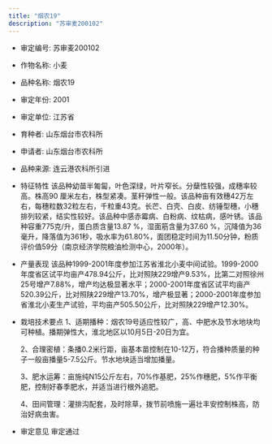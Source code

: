 ```yaml
---
title: "烟农19"
description: "苏审麦200102"
---
```

* 审定编号:  苏审麦200102

*  作物名称:  小麦

*  品种名称:  烟农19

*  审定年份:  2001

*  审定单位:  江苏省

* 育种者:  山东烟台市农科所

*  申请者:  山东烟台市农科所

*  品种来源:  连云港农科所引进

*  特征特性
该品种幼苗半匍匐，叶色深绿，叶片窄长。分蘖性较强，成穗率较高。株高90 厘米左右，株型紧凑。茎秆弹性一般。该品种亩有效穗42万左右，每穗粒数32粒左右，千粒重43克。长芒、白壳、白皮、纺锤型穗，小穗排列较紧，结实性较好。该品种中感赤霉病、白粉病、纹枯病，感叶锈。该品种容重775克/升，蛋白质含量13.87 %，湿面筋含量为37.60 %，沉降值为36毫升，降落值为361秒，吸水率为61.80%，面团稳定时间为11.50分钟，粉质评价值59分（南京经济学院粮油检测中心，2000年）。

*  产量表现
该品种1999-2001年度参加江苏省淮北小麦中间试验。1999-2000年度省区试平均亩产478.94公斤，比对照陕229增产9.53%，比第二对照徐州25号增产7.88%，增产均达极显著水平；2000-2001年度省区试平均亩产520.39公斤，比对照陕229增产13.70%，增产极显著；2000-2001年度参加省淮北小麦生产试验，平均亩产505.50公斤，比对照陕229增产12.30%。

*  栽培技术要点
 1、适期播种：烟农19号适应性较广，高、中肥水及节水地块均可种植。播期弹性大，淮北地区以10月5日-20日为宜。
    2、合理密植：条播0.2米行距，亩基本苗控制在10-12万，符合播种质量的种子一般亩播量5-7.5公斤。节水地块适当增加播量。
    3、肥水运筹：亩施纯N15公斤左右，70%作基肥，25%作穗肥，5%作平衡肥，控制好春季肥水，并适当进行根外追肥。
    4、田间管理：灌排沟配套，及时除草，拨节前喷施一遍壮丰安控制株高，防治好病虫害。


*  审定意见
审定通过
